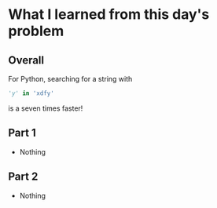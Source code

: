 # What I learned from this day's problem

## Overall
For Python, searching for a string with 
```python
'y' in 'xdfy'
```
is a seven times faster!
## Part 1
- Nothing
## Part 2
- Nothing